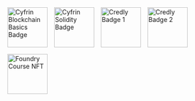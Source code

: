 <div style="display: flex; align-items: center; gap: 15px; flex-wrap: wrap;">
  <a href="https://profiles.cyfrin.io/u/chakradharkolipaka/achievements/blockchain-basics" target="_blank">
    <img src="https://profiles.cyfrin.io/api/og/achievements/blockchain-basics" width="90" alt="Cyfrin Blockchain Basics Badge"/>
  </a>
  <a href="https://profiles.cyfrin.io/u/chakradharkolipaka/achievements/solidity" target="_blank">
    <img src="https://profiles.cyfrin.io/api/og/achievements/solidity" width="90" alt="Cyfrin Solidity Badge"/>
  </a>
  <a href="https://www.credly.com/badges/84573511-8090-4f55-bf11-ba7eea1b4979/public_url" target="_blank">
    <img src="https://images.credly.com/size/340x340/images/84573511-8090-4f55-bf11-ba7eea1b4979/CredlyBadge1.png" width="90" alt="Credly Badge 1"/>
  </a>
  <a href="https://www.credly.com/badges/5e6ac8f4-2d07-47fc-b576-07104beb3259/public_url" target="_blank">
    <img src="https://images.credly.com/size/340x340/images/5e6ac8f4-2d07-47fc-b576-07104beb3259/CredlyBadge2.png" width="90" alt="Credly Badge 2"/>
  </a>
  <a href="https://sepolia.etherscan.io/token/0x76b50696b8effca6ee6da7f6471110f334536321?a=3771" target="_blank">
    <img src="https://ipfs.io/ipfs/QmZdPncUtsq71DxVtebbGdCUS28SvrCWoeVigCAdo1CZ5b" width="90" alt="Foundry Course NFT"/>
  </a>
</div>

<!--
**Chakradharkolipaka/Chakradharkolipaka** is a ✨ _special_ ✨ repository because its `README.md` (this file) appears on your GitHub profile.

Here are some ideas to get you started:

- 🔭 I’m currently working on ...
- 🌱 I’m currently learning ...
- 👯 I’m looking to collaborate on ...
- 🤔 I’m looking for help with ...
- 💬 Ask me about ...
- 📫 How to reach me: ...
- 😄 Pronouns: ...
- ⚡ Fun fact: ...
-->

